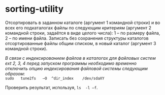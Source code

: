 # sorting-utility
Отсортировать в заданном каталоге (аргумент 1 командной строки) и во всех его подкаталогах файлы по следующим критериям
(аргумент 2 командной строки, задаётся в виде целого числа): 1 – по размеру файла, 2 – по имени файла.
Записать без сохранения структуры каталогов отсортированные файлы общим списком, в новый каталог (аргумент 3 командной строки).

*В связи с индексированием файлов в каталогах для файловых систем ext 2, 3, 4 перед запуском программы необходимо временно
отключить опцию индексирования файловой системы следующим образом:*<br>
`sudo   tune2fs   –O  ^dir_index    /dev/sdaXY`
 
Проверить результат, используя, `ls  -l –f`.
